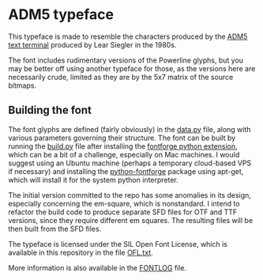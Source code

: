 # ADM5 typeface

This typeface is made to resemble the characters produced by the
[ADM5 text terminal](http://terminals.classiccmp.org/wiki/index.php/Lear_Siegler_ADM-5) produced by Lear Siegler in the 1980s.

The font includes rudimentary versions of the Powerline glyphs, but
you may be better off using another typeface for those, as the
versions here are necessarily crude, limited as they are by the
5x7 matrix of the source bitmaps.

## Building the font

The font glyphs are defined (fairly obviously) in the [data.py](data.py)
file, along with various parameters governing their structure.  The
font can be built by running the [build.py](build.py) file after
installing the [fontforge python extension](http://fontforge.github.io/en-US/documentation/scripting/python/),
which can be a bit of a challenge, especially on Mac machines.  I
would suggest using an Ubuntu machine (perhaps a temporary cloud-based
VPS if necessary) and installing the
[python-fontforge](http://packages.ubuntu.com/trusty/python/python-fontforge) package using apt-get, which will install it for the
system python interpreter.

The initial version committed to the repo has some anomalies in its
design, especially concerning the em-square, which is nonstandard. I
intend to refactor the build code to produce separate SFD files for
OTF and TTF versions, since they require different em squares.  The
resulting files will be then built from the SFD files.

The typeface is licensed under the SIL Open Font License, which is
available in this repository in the file [OFL.txt](OFL.txt).

More information is also available in the [FONTLOG](FONTLOG.txt) file.

